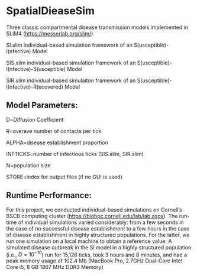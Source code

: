 # SpatialDieaseSim
Three classic compartmental disease transmission models implemented in SLiM4 (https://messerlab.org/slim/)


SI.slim   individual-based simulation framework of an S(usceptible)-I(nfective) Model 

SIS.slim  individual-based simulation framework of an S(usceptible)-I(nfective)-S(usceptible) Model

SIR.slim  individual-based simulaiton framework of an S(usceptible)-I(nfective)-R(ecovered) Model


## Model Parameters:
D=Diffusion Coefficient

R=averave number of contacts per tick

ALPHA=disease establishment proportion

INFTICKS=number of infectious ticks (SIS.slim, SIR.slim)

N=population size

STORE=index for output files (if no GUI is used)

## Runtime Performance:
For this project, we conducted individual-based simulations on Cornell’s BSCB computing cluster (https://biohpc.cornell.edu/lab/lab.aspx). The run-time of individual simulations varied considerably: from a few seconds in the case of no successful disease establishment to a few hours in the case of disease establishment in highly structured populations. For the latter, we run one simulation on a local machine to obtain a reference value: A simulated disease outbreak in the SI model in a highly structured population (i.e., $D=10^{-10}$) run for 15,126 ticks, took 3 hours and 8 minutes, and had a peak memory usage of 102.4 Mb (MacBook Pro, 2.7GHz Dual-Core Intel Core i5, 8 GB 1867 MHz DDR3 Memory)
